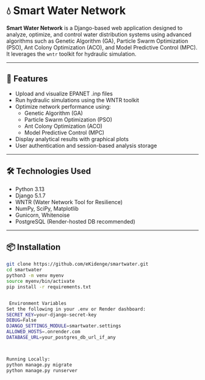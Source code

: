 # 💧 Smart Water Network

**Smart Water Network** is a Django-based web application designed to analyze, optimize, and control water distribution systems using advanced algorithms such as Genetic Algorithm (GA), Particle Swarm Optimization (PSO), Ant Colony Optimization (ACO), and Model Predictive Control (MPC). It leverages the `wntr` toolkit for hydraulic simulation.

---

## 🚀 Features

- Upload and visualize EPANET .inp files
- Run hydraulic simulations using the WNTR toolkit
- Optimize network performance using:
  - Genetic Algorithm (GA)
  - Particle Swarm Optimization (PSO)
  - Ant Colony Optimization (ACO)
  - Model Predictive Control (MPC)
- Display analytical results with graphical plots
- User authentication and session-based analysis storage

---

## 🛠️ Technologies Used

- Python 3.13
- Django 5.1.7
- WNTR (Water Network Tool for Resilience)
- NumPy, SciPy, Matplotlib
- Gunicorn, Whitenoise
- PostgreSQL (Render-hosted DB recommended)

---

## 📦 Installation

```bash
git clone https://github.com/eKidenge/smartwater.git
cd smartwater
python3 -m venv myenv
source myenv/bin/activate
pip install -r requirements.txt


 Environment Variables
Set the following in your .env or Render dashboard:
SECRET_KEY=your-django-secret-key
DEBUG=False
DJANGO_SETTINGS_MODULE=smartwater.settings
ALLOWED_HOSTS=.onrender.com
DATABASE_URL=your_postgres_db_url_if_any



Running Locally:
python manage.py migrate
python manage.py runserver
